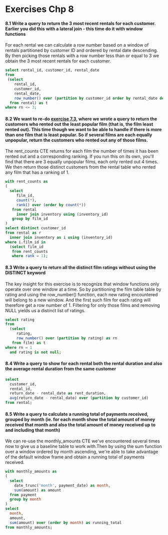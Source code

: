 # Exercises Chp 8

#### 8.1 Write a query to return the 3 most recent rentals for each customer. Earlier you did this with a lateral join - this time do it with window functions

For each rental we can calculate a row number based on a window of rentals partitioned by customer ID and ordered by rental date descending. By then picking those rentals with a row number less than or equal to 3 we obtain the 3 most recent rentals for each customer. 

```sql
select rental_id, customer_id, rental_date
from
 (select
    rental_id,
    customer_id,
    rental_date,
    row_number() over (partition by customer_id order by rental_date desc) as rn
  from rental) as t
where rn <= 3;
```

#### 8.2 We want to re-do [exercise 7.3](https://github.com/carlcorder/mastery-with-sql-solutions/blob/master/exercises-chp7.md#73-you-intend-to-write-a-humorous-email-to-congratulate-some-customers-on-their-poor-taste-in-films-to-that-end-write-a-query-to-return-the-customers-who-rented-out-the-least-popular-film-that-is-the-film-least-rented-out---if-there-is-more-than-one-pick-the-one-with-the-lowest-film-id), where we wrote a query to return the customers who rented out the least popular film (that is, the film least rented out). This time though we want to be able to handle if there is more than one film that is least popular. So if several films are each equally unpopular, return the customers who rented out any of those films.

The rent_counts CTE returns for each film the number of times it has been rented out and a corresponding ranking. If you run this on its own, you'll find that there are 3 equally unpopular films, each only rented out 4 times. We then return those distinct customers from the rental table who rented any film that has a ranking of 1. 

```sql
with rent_counts as
(
  select
     film_id,
     count(*),
     rank() over (order by count(*))
   from rental
     inner join inventory using (inventory_id)
   group by film_id
)
select distinct customer_id
from rental as r
  inner join inventory as i using (inventory_id)
where i.film_id in
  (select film_id
   from rent_counts
   where rank = 1);
```

#### 8.3 Write a query to return all the distinct film ratings without using the DISTINCT keyword

The key insight for this exercise is to recognize that window functions only operate over one window at a time. So by partitioning the film table table by rating and using the row_number() function, each new rating encountered will belong to a new window. And the first such film for each rating will therefore get a row number of 1. Filtering for only those films and removing NULL yields us a distinct list of ratings. 

```sql
select rating
from
  (select
     rating,
     row_number() over (partition by rating) as rn
   from film) as t
where rn = 1
  and rating is not null;
```

#### 8.4 Write a query to show for each rental both the rental duration and also the average rental duration from the same customer

```sql
select
  customer_id,
  rental_id,
  return_date - rental_date as rent_duration,
  avg(return_date - rental_date) over (partition by customer_id)
from rental;
```

#### 8.5 Write a query to calculate a running total of payments received, grouped by month (ie. for each month show the total amount of money received that month and also the total amount of money received up to and including that month)

We can re-use the monthly_amounts CTE we've encountered several times now to give us a baseline table to work with.Then by using the sum function over a window ordered by month ascending, we're able to take advantage of the default window frame and obtain a running total of payments received. 

```sql
with monthly_amounts as
(
  select
    date_trunc('month', payment_date) as month,
    sum(amount) as amount
  from payment
  group by month
)
select
  month,
  amount,
  sum(amount) over (order by month) as running_total
from monthly_amounts;
```

#### 

```sql

```

#### 

```sql

```

#### 

```sql

```

#### 

```sql

```

#### 

```sql

```

